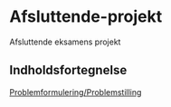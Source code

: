 <a name="top"></a>
# Afsluttende-projekt
Afsluttende eksamens projekt

## Indholdsfortegnelse

[Problemformulering/Problemstilling](/Content/Rapport/Problemformulering-Problemstilling.md#top)
